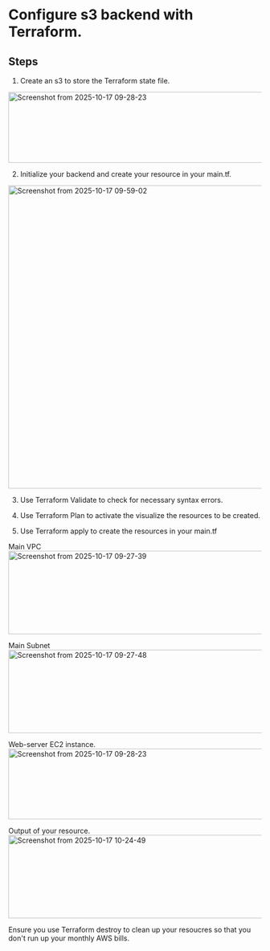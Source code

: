 # Configure s3 backend with Terraform.

## Steps
1. Create an s3 to store the Terraform state file.
<img width="1077" height="141" alt="Screenshot from 2025-10-17 09-28-23" src="https://github.com/user-attachments/assets/c9a302ea-d5e7-4c67-976e-0a1ece775c89" />

2. Initialize your backend and create your resource in your main.tf.
<img width="1007" height="604" alt="Screenshot from 2025-10-17 09-59-02" src="https://github.com/user-attachments/assets/e5bad571-410c-4b48-a99d-26da630cb486" />

3. Use Terraform Validate to check for necessary syntax errors.
   
4. Use Terraform Plan to activate the visualize the resources to be created.
   
5. Use Terraform apply to create the resources in your main.tf

Main VPC
<img width="1125" height="166" alt="Screenshot from 2025-10-17 09-27-39" src="https://github.com/user-attachments/assets/37977f34-f5c2-4b2c-897c-59c1975f4d4f" />

Main Subnet
<img width="1125" height="166" alt="Screenshot from 2025-10-17 09-27-48" src="https://github.com/user-attachments/assets/d976cf26-3e74-45ce-adbd-c0fe453f0d99" />

Web-server EC2 instance.
<img width="1077" height="141" alt="Screenshot from 2025-10-17 09-28-23" src="https://github.com/user-attachments/assets/2301f8a9-e92e-4a0a-8389-4cf05f64ce75" />

Output of your resource.
<img width="818" height="166" alt="Screenshot from 2025-10-17 10-24-49" src="https://github.com/user-attachments/assets/7299bb98-431e-4313-99b0-87e1ffb146de" />

Ensure you use Terraform destroy to clean up your resoucres so that you don't run up your monthly AWS bills.







